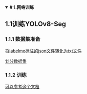 <details open>
<summary><b># 1.网络训练</b></summary>

## 1.1训练YOLOv8-Seg
### 1.1.1 数据集准备

[将labelme标注的json文件转化为txt文件](./data_convert_scripts/labelme2yolo.py)

[划分数据集](./data_convert_scripts/split_dataset.py)

### 1.1.2 训练
[可以参考这个文档](https://blog.csdn.net/m0_70140421/article/details/129052132)

</details>
